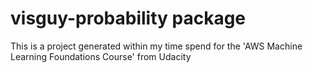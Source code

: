 # visguy-probability package

This is a project generated within my time spend for the 'AWS Machine Learning Foundations Course' from Udacity